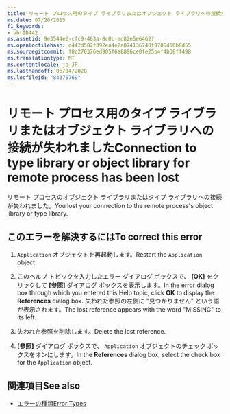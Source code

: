 ```yaml
---
title: リモート プロセス用のタイプ ライブラリまたはオブジェクト ライブラリへの接続が失われました
ms.date: 07/20/2015
f1_keywords:
- vbrID442
ms.assetid: 9e3544e2-cfc9-463a-8c0c-ed82e5e6462f
ms.openlocfilehash: d442d582f392ea4e2a074136740f9705d50b8d55
ms.sourcegitcommit: f8c270376ed905f6a8896ce0fe25b4f4b38ff498
ms.translationtype: MT
ms.contentlocale: ja-JP
ms.lasthandoff: 06/04/2020
ms.locfileid: "84376769"
---
```

# <a name="connection-to-type-library-or-object-library-for-remote-process-has-been-lost"></a><span data-ttu-id="dcb3b-102">リモート プロセス用のタイプ ライブラリまたはオブジェクト ライブラリへの接続が失われました</span><span class="sxs-lookup"><span data-stu-id="dcb3b-102">Connection to type library or object library for remote process has been lost</span></span>
<span data-ttu-id="dcb3b-103">リモート プロセスのオブジェクト ライブラリまたはタイプ ライブラリへの接続が失われました。</span><span class="sxs-lookup"><span data-stu-id="dcb3b-103">You lost your connection to the remote process's object library or type library.</span></span>  
  
## <a name="to-correct-this-error"></a><span data-ttu-id="dcb3b-104">このエラーを解決するには</span><span class="sxs-lookup"><span data-stu-id="dcb3b-104">To correct this error</span></span>  
  
1. <span data-ttu-id="dcb3b-105">`Application` オブジェクトを再起動します。</span><span class="sxs-lookup"><span data-stu-id="dcb3b-105">Restart the `Application` object.</span></span>  
  
2. <span data-ttu-id="dcb3b-106">このヘルプ トピックを入力したエラー ダイアログ ボックスで、 **[OK]** をクリックして **[参照]** ダイアログ ボックスを表示します。</span><span class="sxs-lookup"><span data-stu-id="dcb3b-106">In the error dialog box through which you entered this Help topic, click **OK** to display the **References** dialog box.</span></span> <span data-ttu-id="dcb3b-107">失われた参照の左側に "見つかりません" という語が表示されます。</span><span class="sxs-lookup"><span data-stu-id="dcb3b-107">The lost reference appears with the word "MISSING" to its left.</span></span>  
  
3. <span data-ttu-id="dcb3b-108">失われた参照を削除します。</span><span class="sxs-lookup"><span data-stu-id="dcb3b-108">Delete the lost reference.</span></span>  
  
4. <span data-ttu-id="dcb3b-109">**[参照]** ダイアログ ボックスで、 `Application` オブジェクトのチェック ボックスをオンにします。</span><span class="sxs-lookup"><span data-stu-id="dcb3b-109">In the **References** dialog box, select the check box for the `Application` object.</span></span>  
  
## <a name="see-also"></a><span data-ttu-id="dcb3b-110">関連項目</span><span class="sxs-lookup"><span data-stu-id="dcb3b-110">See also</span></span>

- [<span data-ttu-id="dcb3b-111">エラーの種類</span><span class="sxs-lookup"><span data-stu-id="dcb3b-111">Error Types</span></span>](../programming-guide/language-features/error-types.md)
